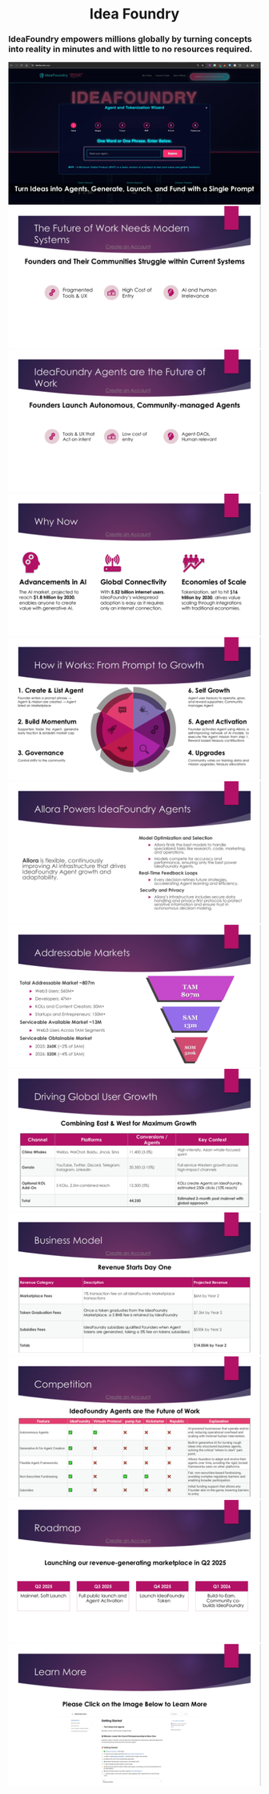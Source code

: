 <h1 align="center">Idea Foundry</h1></h1>
<h3>IdeaFoundry empowers millions globally by turning concepts into reality in minutes and with little to no resources required.</h3>
<div align="center">
  <img src="https://github.com/ideafoundryai/ideafoundryai/blob/main/page1.png" alt="page1"/>
</div>
<div align="center">
  <img src="https://github.com/ideafoundryai/ideafoundryai/blob/main/page2.png" alt="page2"/>
</div>
<div align="center">
  <img src="https://github.com/ideafoundryai/ideafoundryai/blob/main/page3.png" alt="page3"/>
</div>
<div align="center">
  <img src="https://github.com/ideafoundryai/ideafoundryai/blob/main/page4.png" alt="page4"/>
</div>
<div align="center">
  <img src="https://github.com/ideafoundryai/ideafoundryai/blob/main/page5.png" alt="page5"/>
</div>
<div align="center">
  <img src="https://github.com/ideafoundryai/ideafoundryai/blob/main/page6.png" alt="page6"/>
</div>
<div align="center">
  <img src="https://github.com/ideafoundryai/ideafoundryai/blob/main/page7.png" alt="page7"/>
</div>
<div align="center">
  <img src="https://github.com/ideafoundryai/ideafoundryai/blob/main/page8.png" alt="page8"/>
</div>
<div align="center">
  <img src="https://github.com/ideafoundryai/ideafoundryai/blob/main/page9.png" alt="page9"/>
</div>
<div align="center">
  <img src="https://github.com/ideafoundryai/ideafoundryai/blob/main/page10.png" alt="page10"/>
</div>
<div align="center">
  <img src="https://github.com/ideafoundryai/ideafoundryai/blob/main/page11.png" alt="page11"/>
</div>
<div align="center">
  <img src="https://github.com/ideafoundryai/ideafoundryai/blob/main/page12.png" alt="page12"/>
</div>